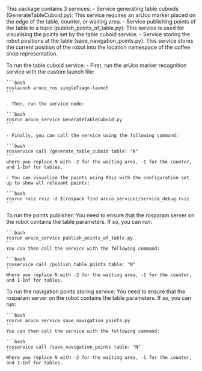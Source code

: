This package contains 3 services:
	- Service generating table cuboids (GenerateTableCuboid.py): This service requires an arUco marker placed on the edge of the table, counter, or waiting area.
	- Service publishing points of the table to a topic (publish_points_of_table.py): This service is used for visualising the points set by the table cuboid service.
	- Service storing the robot positions at the table (save_navigation_points.py): This service stores the current position of the robot into the location namespace of the coffee shop representation.
	
To run the table cuboid service:
	- First, run the arUco marker recognition service with the custom launch file:
	
	```bash
	roslaunch aruco_ros singleTiago.launch
	```
	
	- Then, run the service node:

	```bash
	rosrun aruco_service GenerateTableCuboid.py
	```

	- Finally, you can call the service using the following command: 

	```bash
	rosservice call /generate_table_cuboid table: "N"
	``` 
	where you replace N with -2 for the waiting area, -1 for the counter, and 1-Inf for tables.

	- You can visualize the points using RViz with the configuration set up to show all relevant points:

	```bash
	rosrun rviz rviz -d $(rospack find aruco_service)/service_debug.rviz
	```
	
To run the points publisher:
	You need to ensure that the rosparam server on the robot contains the table parameters. If so, you can run:

	```bash
	rosrun aruco_service publish_points_of_table.py
	```
	You can then call the service with the following command:

	```bash
	rosservice call /publish_table_points table: "N"
	``` 
	Where you replace N with -2 for the waiting area, -1 for the counter, and 1-Inf for tables.

To run the navigation points storing service:
	You need to ensure that the rosparam server on the robot contains the table parameters. If so, you can run:

	```bash
	rosrun aruco_service save_navigation_points.py
	```
	You can then call the service with the following command:

	```bash
	rosservice call /save_navigation_points table: "N"
	``` 
	Where you replace N with -2 for the waiting area, -1 for the counter, and 1-Inf for tables.

